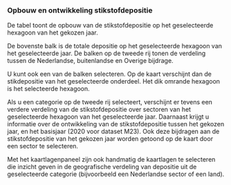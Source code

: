 ### Opbouw en ontwikkeling stikstofdepositie

De tabel toont de opbouw van de stikstofdepositie op het geselecteerde hexagoon van het gekozen jaar.

De bovenste balk is de totale depositie op het geselecteerde hexagoon van het geselecteerde jaar. De balken op de tweede rij tonen de verdeling tussen de Nederlandse, buitenlandse en Overige bijdrage.

U kunt ook een van de balken selecteren. Op de kaart verschijnt dan de stikdepositie van het geselecteerde onderdeel. Het dik omrande hexagoon is het selecteerde hexagoon.

Als u een categorie op de tweede rij selecteert, verschijnt er tevens een verdere verdeling van de stikstofdepositie over sectoren van het geselecteerde hexagoon van het geselecteerde jaar. Daarnaast krijgt u informatie over de ontwikkeling van de stikstofdepositie tussen het gekozen jaar, en het basisjaar (2020 voor dataset M23). Ook deze bijdragen aan de stikstofdepositie van het gekozen jaar worden getoond op de kaart door een sector te selecteren.

Met het kaartlagenpaneel zijn ook handmatig de kaartlagen te selecteren die inzicht geven in de geografische verdeling van depositie uit de geselecteerde categorie (bijvoorbeeld een Nederlandse sector of een land).
